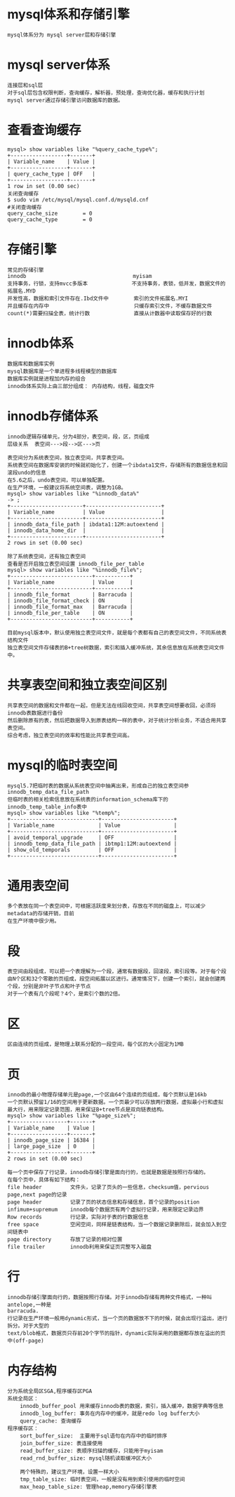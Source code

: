 # mysql体系和存储引擎
    mysql体系分为 mysql server层和存储引擎
# mysql server体系
    连接层和sql层
    对于sql层包含权限判断，查询缓存，解析器，预处理，查询优化器，缓存和执行计划
    mysql server通过存储引擎访问数据库的数据。
# 查看查询缓存
    mysql> show variables like "%query_cache_type%";
    +------------------+-------+
    | Variable_name    | Value |
    +------------------+-------+
    | query_cache_type | OFF   |
    +------------------+-------+
    1 row in set (0.00 sec)
    关闭查询缓存
    $ sudo vim /etc/mysql/mysql.conf.d/mysqld.cnf
    #关闭查询缓存
    query_cache_size        = 0
    query_cache_type        = 0

# 存储引擎
    常见的存储引擎
    innodb                                  myisam
    支持事务，行锁，支持mvcc多版本              不支持事务，表锁，低并发，数据文件的拓展名.MYD
    并发性高，数据和索引文件存在.Ibd文件中        索引的文件拓展名.MYI
    并且缓存在内存中                           只缓存索引文件，不缓存数据文件
    count(*)需要扫描全表，统计行数              直接从计数器中读取保存好的行数
# innodb体系
    数据库和数据库实例
    mysql数据库是一个单进程多线程模型的数据库
    数据库实例就是进程加内存的组合
    innodb体系实际上由三部分组成： 内存结构，线程，磁盘文件
# innodb存储体系
    innodb逻辑存储单元，分为4部分，表空间，段，区，页组成
    层级关系  表空间--->段-->区--->页
    
    表空间分为系统表空间，独立表空间，共享表空间。
    系统表空间在数据库安装的时候就初始化了，创建一个ibdata1文件，存储所有的数据信息和回滚段undo的信息
    在5.6之后，undo表空间，可以单独配置。
    在生产环境，一般建议将系统空间表，调整为1GB。
    mysql> show variables like "%innodb_data%"
    -> ;
    +-----------------------+------------------------+
    | Variable_name         | Value                  |
    +-----------------------+------------------------+
    | innodb_data_file_path | ibdata1:12M:autoextend |
    | innodb_data_home_dir  |                        |
    +-----------------------+------------------------+
    2 rows in set (0.00 sec)

    除了系统表空间，还有独立表空间
    查看是否开启独立表空间设置 innodb_file_per_table
    mysql> show variables like "%innodb_file%";
    +--------------------------+-----------+
    | Variable_name            | Value     |
    +--------------------------+-----------+
    | innodb_file_format       | Barracuda |
    | innodb_file_format_check | ON        |
    | innodb_file_format_max   | Barracuda |
    | innodb_file_per_table    | ON        |
    +--------------------------+-----------+

    目前mysql版本中，默认使用独立表空间文件，就是每个表都有自己的表空间文件，不同系统表结构文件
    独立表空间文件存储表的B+tree树数据，索引和插入缓冲系统，其余信息放在系统表空间文件中。
# 共享表空间和独立表空间区别
    共享表空间的数据和文件都在一起，但是无法在线回收空间，共享表空间想要收回，必须将innodb表数据进行备份
    然后删除原有的表，然后把数据导入到原表结构一样的表中，对于统计分析业务，不适合用共享表空间。
    综合考虑，独立表空间的效率和性能比共享表空间高。

# mysql的临时表空间
    mysql5.7把临时表的数据从系统表空间中抽离出来，形成自己的独立表空间参
    innodb_temp_data_file_path
    但临时表的相关检索信息放在系统表的information_schema库下的innodb_temp_table_info表中
    mysql> show variables like "%temp%";
    +----------------------------+-----------------------+
    | Variable_name              | Value                 |
    +----------------------------+-----------------------+
    | avoid_temporal_upgrade     | OFF                   |
    | innodb_temp_data_file_path | ibtmp1:12M:autoextend |
    | show_old_temporals         | OFF                   |
    +----------------------------+-----------------------+
# 通用表空间
    多个表放在同一个表空间中，可根据活跃度来划分表，存放在不同的磁盘上，可以减少metadata的存储开销，目前
    在生产环境中很少用。
# 段
    表空间由段组成，可以把一个表理解为一个段，通常有数据段，回滚段，索引段等。对于每个段由N个区和32个零散的页组成，段空间拓展以区进行。通常情况下，创建一个索引，就会创建两个段，分别是非叶子节点和叶子节点
    对于一个表有几个段呢？4个，是索引个数的2倍。
# 区
    区由连续的页组成，是物理上联系分配的一段空间，每个区的大小固定为1MB
# 页
    innodb的最小物理存储单元是page,一个区由64个连续的页组成，每个页默认是16kb
    一个页默认预留1/16的空间用于更新数据。一个页最少可以存放两行数据，虚拟最小行和虚拟最大行，用来限定记录范围，用来保证B+tree节点是双向链表结构。
    mysql> show variables like "%page_size%";
    +------------------+-------+
    | Variable_name    | Value |
    +------------------+-------+
    | innodb_page_size | 16384 |
    | large_page_size  | 0     |
    +------------------+-------+
    2 rows in set (0.00 sec)

    每一个页中保存了行记录，innodb存储引擎是面向行的，也就是数据是按照行存储的。
    在每个页中，具体有如下结构：
    file header         文件头，记录了页头的一些信息，checksum值，pervious page,next page的记录
    page header         记录了页的状态信息和存储信息，首个记录的position
    infimum+supremum    innodb每个数据页有两个虚拟行记录，用来限定记录边界
    Row records         行记录，实际对于表的行数据信息
    free space          空闲空间，同样是链表结构，当一个数据记录删除后，就会加入到空间链表中
    page directory      存放了记录的相对位置
    file trailer        innodb利用来保证页完整写入磁盘
# 行
    innodb存储引擎面向行的，数据按照行存储。对于innodb存储有两种文件格式，一种叫antelope,一种是
    barracuda.
    行记录在生产环境一般用dynamic形式，当一个页的数据放不下的时候，就会出现行溢出，进行拆分。对于大型的
    text/blob格式，数据页只存前20个字节的指针，dynamic实际采用的数据都存放在溢出的页中(off-page)
# 内存结构
    分为系统全局区SGA,程序缓存区PGA
    系统全局区：
        innodb_buffer_pool 用来缓存innodb表的数据，索引，插入缓冲，数据字典等信息
        innodb_log_buffer: 事务在内存中的缓冲，就是redo log buffer大小
        query_cache: 查询缓存
    程序缓存区：
        sort_buffer_size:  主要用于sql语句在内存中的临时排序
        join_buffer_size: 表连接使用
        read_buffer_size: 表顺序扫描的缓存，只能用于myisam
        read_rnd_buffer_size: mysql随机读取缓冲区大小
        
        两个特殊的，建议生产环境，设置一样大小
        tmp_table_size: 临时表空间，一般是没有用到索引使用的临时空间
        max_heap_table_size: 管理heap,memory存储引擎表
        

